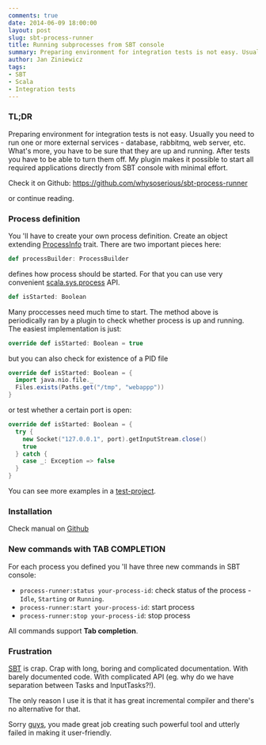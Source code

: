 ```yaml
---
comments: true
date: 2014-06-09 18:00:00
layout: post
slug: sbt-process-runner
title: Running subprocesses from SBT console
summary: Preparing environment for integration tests is not easy. Usually you need to run one or more external services - database, rabbitmq, web server, etc. What's more, you have to be sure that they are up and running. After tests you have to be able to turn them off. My plugin makes it possible to start all required applications directly from SBT console with minimal effort.
author: Jan Ziniewicz
tags:
- SBT
- Scala
- Integration tests
---
```


### TL;DR

Preparing environment for integration tests is not easy. Usually you need to run one or more external services - database, rabbitmq, web server, etc. What's more, you have to be sure that they are up and running. After tests you have to be able to turn them off. My plugin makes it possible to start all required applications directly from SBT console with minimal effort.

Check it on Github: https://github.com/whysoserious/sbt-process-runner

or continue reading.

### Process definition

You 'll have to create your own process definition. Create an object extending [ProcessInfo](https://github.com/whysoserious/sbt-process-runner/blob/master/process-runner/src/main/scala/jz/io.scalac.processrunner/ProcessInfo.scala#L52) trait. There are two important pieces here:
```scala
def processBuilder: ProcessBuilder
```
defines how process should be started. For that you can use very convenient [scala.sys.process](http://scala-lang.org/api/2.10.4/index.html#scala.sys.process.package) API. 
```scala
def isStarted: Boolean
```
Many proccesses need much time to start. The method above is periodically ran by a plugin to check whether process is up and running. The easiest implementation is just:
```scala
override def isStarted: Boolean = true
```
but you can also check for existence of a PID file
```scala
override def isStarted: Boolean = {
  import java.nio.file._
  Files.exists(Paths.get("/tmp", "webappp"))
}
```
or test whether a certain port is open:
```scala
override def isStarted: Boolean = {
  try {
    new Socket("127.0.0.1", port).getInputStream.close()
    true
  } catch {
    case _: Exception => false
  }
}
```

You can see more examples in a [test-project](https://github.com/whysoserious/sbt-process-runner/blob/master/test-project%2Fproject%2FBuild.scala).

### Installation

Check manual on [Github](https://github.com/whysoserious/sbt-process-runner/blob/master/README.md)

### New commands with TAB COMPLETION

For each process you defined you 'll have three new commands in SBT console:

* `process-runner:status your-process-id`: check status of the process - `Idle`, `Starting` or `Running`.
* `process-runner:start your-process-id`: start process
* `process-runner:stop your-process-id`: stop process

All commands support **Tab completion**.

### Frustration

[SBT](http://www.scala-sbt.org/) is crap. Crap with long, boring and complicated documentation. With barely documented code. With complicated API (eg. why do we have separation between Tasks and InputTasks?!).

The only reason I use it is that it has great incremental compiler and there's no alternative for that. 

Sorry [guys](https://github.com/sbt/sbt/graphs/contributors), you made great job creating such powerful tool and utterly failed in making it user-friendly.
